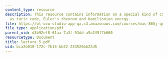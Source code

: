 ```yaml
---
content_type: resource
description: This resource contains information on a special kind of CSS code known
  as turic code, Euler's theorem and Hamiltonian energy.
file: https://ol-ocw-studio-app-qa.s3.amazonaws.com/courses/mas-865j-quantum-information-science-spring-2006/bca2b010172c7b14bb22233526bb22d5_lecture_5.pdf
file_type: application/pdf
parent_uid: d3b92ef8-61aa-7a3f-53dd-a9a249f7b660
resourcetype: Document
title: lecture_5.pdf
uid: bca2b010-172c-7b14-bb22-233526bb22d5
---
```

